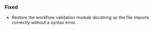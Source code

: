 ### Fixed
- Restore the workflow validation module docstring so the file imports correctly without a syntax error.
